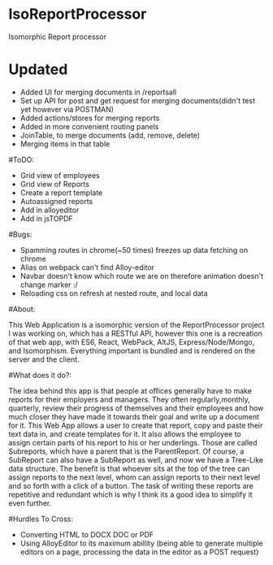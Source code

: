 # IsoReportProcessor
Isomorphic Report processor

# Updated 
* Added UI for merging documents in /reportsall
* Set up API for post and get request for merging documents(didn't test yet however via POSTMAN)
* Added actions/stores for merging reports
* Added in more convenient routing panels
* JoinTable, to merge documents (add, remove, delete)
* Merging items in that table

#ToDO:
* Grid view of employees
* Grid view of Reports
* Create a report template
* Autoassigned reports
* Add in alloyeditor
* Add in jsTOPDF

#Bugs:
* Spamming routes in chrome(~50 times) freezes up data fetching on chrome
* Alias on webpack can't find Alloy-editor
* Navbar doesn't know which route we are on therefore animation doesn't change marker :/
* Reloading css on refresh at nested route, and local data

#About:

This Web Application is a isomorphic version of the ReportProcessor project I was working on, which has a RESTful API, however this one is a recreation of that web app, with ES6, React, WebPack, AltJS, Express/Node/Mongo, and Isomorphism. Everything important is bundled and is rendered on the server and the client.

#What does it do?:

The idea behind this app is that people at offices generally have to make reports for their employers and managers. They often regularly,monthly, quarterly, review their progress of themselves and their employees and how much closer they have made it towards their goal and write up a document for it. This Web App allows a user to create that report, copy and paste their text data in, and create templates for it. It also allows the employee to assign certain parts of his report to his or her underlings. Those are called Subreports, which have a parent that is the ParentReport. Of course, a SubReport can also have a SubReport as well, and now we have a Tree-Like data structure. The benefit is that whoever sits at the top of the tree can assign reports to the next level, whom can assign reports to their next level and so forth with a click of a button. The task of writing these reports are repetitive and redundant which is why I think its a good idea to simplify it even further.

#Hurdles To Cross:
* Converting HTML to DOCX DOC or PDF
* Using AlloyEditor to its maximum abillity (being able to generate multiple editors on a page, processing the data in the editor as a POST request)